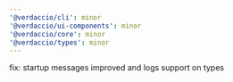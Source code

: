 ```yaml
---
'@verdaccio/cli': minor
'@verdaccio/ui-components': minor
'@verdaccio/core': minor
'@verdaccio/types': minor
---
```


fix: startup messages improved and logs support on types
